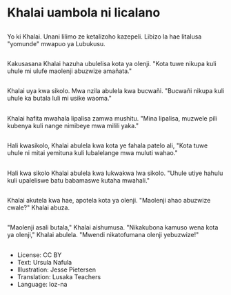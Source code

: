 # Khalai uambola ni licalano

##
Yo ki Khalai. Unani lilimo ze ketalizoho kazepeli. Libizo la hae litalusa "yomunde" mwapuo ya Lubukusu.

##
Kakusasana Khalai hazuha ubulelisa kota ya olenji. "Kota tuwe nikupa kuli uhule mi ulufe maolenji abuzwize amañata."

##
Khalai uya kwa sikolo. Mwa nzila abulela kwa bucwañi. "Bucwañi nikupa kuli uhule ka butala luli mi usike waoma."

##
Khalai hafita mwahala lipalisa zamwa mushitu. "Mina lipalisa, muzwele pili kubenya kuli nange nimibeye mwa milili yaka."

##
Hali kwasikolo, Khalai abulela kwa kota ye fahala patelo ali, "Kota tuwe uhule ni mitai yemituna kuli lubalelange mwa muluti wahao."

##
Hali kwa sikolo Khalai abulela kwa lukwakwa lwa sikolo. "Uhule utiye hahulu kuli upaleliswe batu babamaswe kutaha mwahali."

##
Khalai akutela kwa hae, apotela kota ya olenji. "Maolenji ahao abuzwize cwale?" Khalai abuza.

##
"Maolenji asali butala," Khalai aishumusa. "Nikakubona kamuso wena kota ya olenji," Khalai abulela. "Mwendi nikatofumana olenji yebuzwize!"

##
* License: CC BY
* Text: Ursula Nafula
* Illustration: Jesse Pietersen
* Translation: Lusaka Teachers
* Language: loz-na
